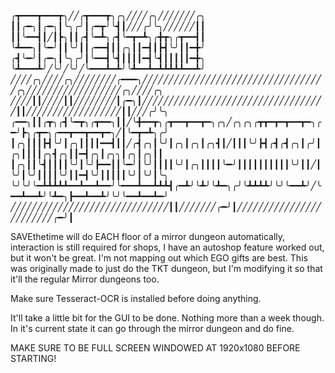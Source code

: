 ╭┳━━━┳━━━┳╮╱╱╭┳━━━┳╮╭╮╱╱╱╱╭╮╱╱╱╱╱╱╱╭╮
┃┃╭━╮┃╭━╮┃╰╮╭╯┃╭━┳╯╰┫┃╱╱╱╭╯╰╮╱╱╱╱╱╱┃┃
┃┃╰━━┫┃╱┃┣╮┃┃╭┫╰━┻╮╭┫╰━┳━┻╮╭╋┳╮╭┳━━┫┃
╰┻━━╮┃╰━╯┃┃╰╯┃┃╭━━┫┃┃╭╮┃┃━┫┃┣┫╰╯┃┃━╋╯
╭┫╰━╯┃╭━╮┃╰╮╭╯┃╰━━┫╰┫┃┃┃┃━┫╰┫┃┃┃┃┃━╋╮
╰┻━━━┻╯╱╰╯╱╰╯╱╰━━━┻━┻╯╰┻━━┻━┻┻┻┻┻━━┻╯
            ╱╱╱╱╭╮╱╱╱╱╭╮╱╱╱╱╱╱╱╱╭━━━╮╱╱╱╱╱╱╱╱╱╱╱╱╱╱╱╱╱╱╱╱╱╱╱╱╱╱╱╱╱╱╱╱╱╱╱╭╮╱╱╱╱╱╱╱╱╱╱╱╱╱╱╱╱╱╱╭╮╱╱╱╱╭╮
            ╱╱╱╱┃┃╱╱╱╱┃┃╱╱╱╱╱╱╱╱┃╭━╮┃╱╱╱╱╱╱╱╱╱╱╱╱╱╱╱╱╱╱╱╱╱╱╱╱╱╱╱╱╱╱╱╱╱╱╱┃┃╱╱╱╱╱╱╱╱╱╱╱╱╱╱╱╱╱╱┃┃╱╱╱╭╯╰╮
            ╭━━╮┃┃╭┳╮╭┫╰━┳╮╭┳━━╮┃┃╱╰╋━━┳╮╭┳━━┳━━┳━╮╭╮╱╭╮╭╮╭┳┳━┳━┳━━┳━╮╭━╯┣╮╭┳━╮╭━━┳━━┳━━┳━╮╱┃╰━┳━┻╮╭╯
            ┃╭╮┃┃┃┣┫╰╯┃╭╮┃┃┃┃━━┫┃┃╱╭┫╭╮┃╰╯┃╭╮┃╭╮┃╭╮┫┃╱┃┃┃╰╯┣┫╭┫╭┫╭╮┃╭╯┃╭╮┃┃┃┃╭╮┫╭╮┃┃━┫╭╮┃╭╮╮┃╭╮┃╭╮┃┃
            ┃╭╮┃┃╰┫┃┃┃┃╰╯┃╰╯┣━━┃┃╰━╯┃╰╯┃┃┃┃╰╯┃╭╮┃┃┃┃╰━╯┃┃┃┃┃┃┃┃┃┃╰╯┃┃╱┃╰╯┃╰╯┃┃┃┃╰╯┃┃━┫╰╯┃┃┃┃┃╰╯┃╰╯┃╰╮  
            ╰╯╰╯╰━┻┻┻┻┻━━┻━━┻━━╯╰━━━┻━━┻┻┻┫╭━┻╯╰┻╯╰┻━╮╭╯╰┻┻┻┻╯╰╯╰━━┻╯╱╰━━┻━━┻╯╰┻━╮┣━━┻━━┻╯╰╯╰━━┻━━┻━╯
            ╱╱╱╱╱╱╱╱╱╱╱╱╱╱╱╱╱╱╱╱╱╱╱╱╱╱╱╱╱╱┃┃╱╱╱╱╱╱╱╭━╯┃╱╱╱╱╱╱╱╱╱╱╱╱╱╱╱╱╱╱╱╱╱╱╱╱╭━╯┃


SAVEthetime will do EACH floor of a mirror dungeon automatically, interaction is still required for shops, I have an autoshop feature worked out, but it won't be great.
I'm not mapping out which EGO gifts are best.
This was originally made to just do the TKT dungeon, but I'm modifying it so that it'll the regular Mirror dungeons too. 

Make sure Tesseract-OCR is installed before doing anything.

It'll take a little bit for the GUI to be done. Nothing more than a week though. In it's current state it can go through the mirror dungeon and do fine. 

MAKE SURE TO BE FULL SCREEN WINDOWED AT 1920x1080 BEFORE STARTING!
